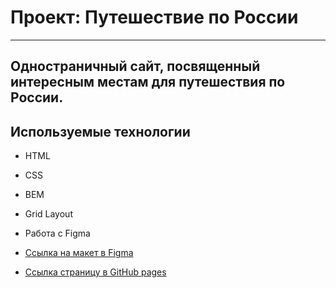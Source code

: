 # Проект: Путешествие по России
---
Одностраничный сайт, посвященный интересным местам для путешествия по России.
---
## Используемые технологии 
* HTML
* CSS
* BEM
* Grid Layout
* Работа с Figma

* [Ссылка на макет в Figma](https://www.figma.com/file/5S2WSbEFL6awjVWJ0NWL8Q/Sprint-3_-Russia-_-desktop-mobile?node-id=28503%3A0)
* [Ссылка страницу в GitHub pages](https://uniflyyy.github.io/russian-travel/)